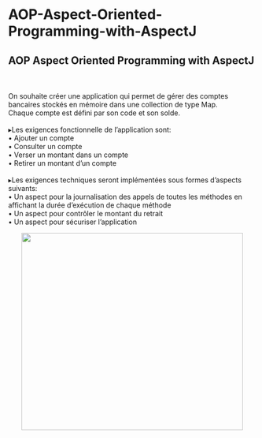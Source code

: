 # AOP-Aspect-Oriented-Programming-with-AspectJ
## AOP Aspect Oriented Programming with AspectJ
<br><br>
On souhaite créer une application qui permet de gérer des comptes bancaires stockés en mémoire dans une collection de type Map.<br> 
Chaque compte est défini par son code et son solde.<br><br>
▸Les exigences fonctionnelle de l’application sont:<br>
• Ajouter un compte<br>
• Consulter un compte<br>
• Verser un montant dans un compte<br>
• Retirer un montant d’un compte<br><br>
▸Les exigences techniques seront implémentées sous
formes d’aspects suivants:<br>
• Un aspect pour la journalisation des appels de toutes
les méthodes en affichant la durée d’exécution de
chaque méthode <br>
• Un aspect pour contrôler le montant du retrait <br>
• Un aspect pour sécuriser l’application <br>
<p align="center">
<img src="https://user-images.githubusercontent.com/63150702/205504276-8bcab1dd-759f-4233-a9ae-d2f050c3f658.png" width="450" height="400"/> 
</p>
